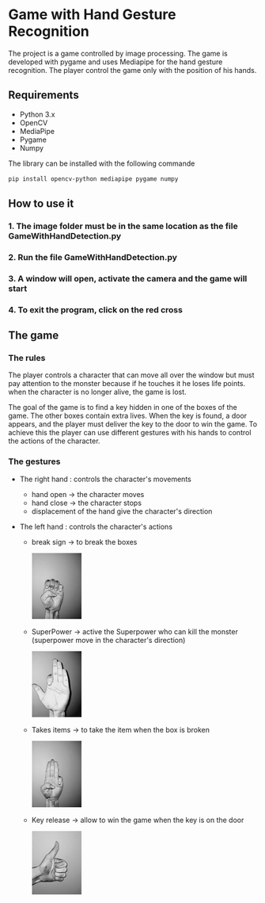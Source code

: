 # Game with Hand Gesture Recognition
The project is a game controlled by image processing. The game is developed with pygame and uses Mediapipe for the hand gesture recognition.
The player control the game only with the position of his hands.
## Requirements
- Python 3.x
- OpenCV
- MediaPipe
- Pygame
- Numpy

The library can be installed with the following commande
```bash
pip install opencv-python mediapipe pygame numpy
```
## How to use it
### 1. The image folder must be in the same location as the file GameWithHandDetection.py
### 2. Run the file GameWithHandDetection.py
### 3. A window will open, activate the camera and the game will start
### 4. To exit the program, click on the red cross

## The game
### The rules
The player controls a character that can move all over the window but must pay attention to the monster because if he touches it he loses life points. when the character is no longer alive, the game is lost.

The goal of the game is to find a key hidden in one of the boxes of the game. The other boxes contain extra lives. When the key is found, a door appears, and the player must deliver the key to the door to win the game. 
To achieve this the player can use different gestures with his hands to control the actions of the character.
### The gestures 
- The right hand : controls the character's movements
    - hand open -> the character moves
    - hand close -> the character stops
    - displacement of the hand give the character's direction

- The left hand : controls the character's actions
    - break sign -> to break the boxes
      
      <img src="images_ReadMe/Break.jpg" alt="Break sign" width="100">
      
    - SuperPower -> active the Superpower who can kill the monster (superpower move in the character's direction)
      
      <img src="images_ReadMe/SuperPowers.jpg" alt="SuperPower sign" width="100">
      
    - Takes items -> to take the item when the box is broken
      
      <img src="images_ReadMe/TakesItems.jpg" alt="Takes items sign" width="100">
      
    - Key release -> allow to win the game when the key is on the door
         
      <img src="images_ReadMe/KeyRelease.jpg" alt="Key release sign" width="100">
  
